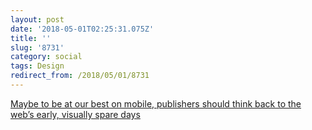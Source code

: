 ```yaml
---
layout: post
date: '2018-05-01T02:25:31.075Z'
title: ''
slug: '8731'
category: social
tags: Design
redirect_from: /2018/05/01/8731
---
```

[Maybe to be at our best on mobile, publishers should think back to the web’s early, visually spare days](http://www.niemanlab.org/2018/04/maybe-to-be-at-our-best-on-mobile-publishers-should-think-back-to-the-webs-early-visually-spare-days/)
